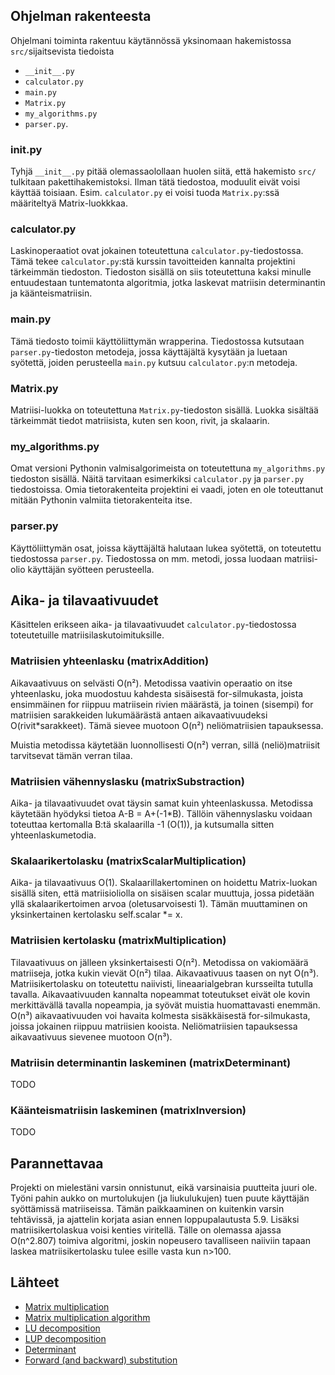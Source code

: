 ## Ohjelman rakenteesta
Ohjelmani toiminta rakentuu käytännössä yksinomaan hakemistossa `src/`sijaitsevista tiedoista
- `__init__.py`
- `calculator.py`
- `main.py`
- `Matrix.py`
- `my_algorithms.py`
- `parser.py`.

### __init__.py
Tyhjä `__init__.py` pitää olemassaolollaan huolen siitä, että hakemisto `src/` tulkitaan pakettihakemistoksi. Ilman tätä
tiedostoa, moduulit eivät voisi käyttää toisiaan. Esim. `calculator.py` ei voisi tuoda `Matrix.py`:ssä määriteltyä
Matrix-luokkkaa.

### calculator.py
Laskinoperaatiot ovat jokainen toteutettuna `calculator.py`-tiedostossa. Tämä tekee `calculator.py`:stä kurssin tavoitteiden
kannalta projektini tärkeimmän tiedoston. Tiedoston sisällä on siis toteutettuna kaksi minulle entuudestaan tuntematonta
algoritmia, jotka laskevat matriisin determinantin ja käänteismatriisin.

### main.py
Tämä tiedosto toimii käyttöliittymän wrapperina. Tiedostossa kutsutaan `parser.py`-tiedoston metodeja, jossa käyttäjältä
kysytään ja luetaan syötettä, joiden perusteella `main.py` kutsuu `calculator.py`:n metodeja.

### Matrix.py
Matriisi-luokka on toteutettuna `Matrix.py`-tiedoston sisällä. Luokka sisältää tärkeimmät tiedot matriisista, kuten sen koon,
rivit, ja skalaarin.

### my_algorithms.py
Omat versioni Pythonin valmisalgorimeista on toteutettuna `my_algorithms.py` tiedoston sisällä. Näitä tarvitaan esimerkiksi
`calculator.py` ja `parser.py` tiedostoissa. Omia tietorakenteita projektini ei vaadi, joten en ole toteuttanut mitään
Pythonin valmiita tietorakenteita itse.

### parser.py
Käyttöliittymän osat, joissa käyttäjältä halutaan lukea syötettä, on toteutettu tiedostossa `parser.py`. Tiedostossa on mm.
metodi, jossa luodaan matriisi-olio käyttäjän syötteen perusteella.


## Aika- ja tilavaativuudet
Käsittelen erikseen aika- ja tilavaativuudet `calculator.py`-tiedostossa toteutetuille matriisilaskutoimituksille.

### Matriisien yhteenlasku (matrixAddition)
Aikavaativuus on selvästi O(n²). Metodissa vaativin operaatio on itse yhteenlasku, joka muodostuu kahdesta sisäisestä
for-silmukasta, joista ensimmäinen for riippuu matriisein rivien määrästä, ja toinen (sisempi) for matriisien sarakkeiden
lukumäärästä antaen aikavaativuudeksi O(rivit*sarakkeet). Tämä sievee muotoon O(n²) neliömatriisien tapauksessa.

Muistia metodissa käytetään luonnollisesti O(n²) verran, sillä (neliö)matriisit tarvitsevat tämän verran tilaa.

### Matriisien vähennyslasku (matrixSubstraction)
Aika- ja tilavaativuudet ovat täysin samat kuin yhteenlaskussa. Metodissa käytetään hyödyksi tietoa A-B = A+(-1*B). Tällöin
vähennyslasku voidaan toteuttaa kertomalla B:tä skalaarilla -1 (O(1)), ja kutsumalla sitten yhteenlaskumetodia.

### Skalaarikertolasku (matrixScalarMultiplication)
Aika- ja tilavaativuus O(1). Skalaarillakertominen on hoidettu Matrix-luokan sisällä siten, että matriisioliolla on sisäisen
scalar muuttuja, jossa pidetään yllä skalaarikertoimen arvoa (oletusarvoisesti 1). Tämän muuttaminen on yksinkertainen
kertolasku self.scalar *= x.

### Matriisien kertolasku (matrixMultiplication)
Tilavaativuus on jälleen yksinkertaisesti O(n²). Metodissa on vakiomäärä matriiseja, jotka kukin vievät O(n²) tilaa.
Aikavaativuus taasen on nyt O(n³). Matriisikertolasku on toteutettu naiivisti, lineaarialgebran kursseilta tutulla tavalla.
Aikavaativuuden kannalta nopeammat toteutukset eivät ole kovin merkittävällä tavalla nopeampia, ja syövät muistia huomattavasti
enemmän. O(n³) aikavaativuuden voi havaita kolmesta sisäkkäisestä for-silmukasta, joissa jokainen riippuu matriisien kooista.
Neliömatriisien tapauksessa aikavaativuus sievenee muotoon O(n³).

### Matriisin determinantin laskeminen (matrixDeterminant)
TODO

### Käänteismatriisin laskeminen (matrixInversion)
TODO

## Parannettavaa
Projekti on mielestäni varsin onnistunut, eikä varsinaisia puutteita juuri ole. Työni pahin aukko on murtolukujen (ja
liukulukujen) tuen puute käyttäjän syöttämissä matriiseissa. Tämän paikkaaminen on kuitenkin varsin tehtävissä, ja ajattelin
korjata asian ennen loppupalautusta 5.9. Lisäksi matriisikertolaskua voisi kenties viritellä. Tälle on olemassa ajassa
O(n^2.807) toimiva algoritmi, joskin nopeusero tavalliseen naiiviin tapaan laskea matriisikertolasku tulee esille vasta kun
n>100.

## Lähteet
- [Matrix multiplication](https://en.wikipedia.org/wiki/Matrix_multiplication)
- [Matrix multiplication algorithm](https://en.wikipedia.org/wiki/Matrix_multiplication_algorithm)
- [LU decomposition](https://en.wikipedia.org/wiki/LU_decomposition)
- [LUP decomposition](http://rosettacode.org/wiki/LU_decomposition)
- [Determinant](https://en.wikipedia.org/wiki/Determinant)
- [Forward (and backward) substitution](https://en.wikipedia.org/wiki/Triangular_matrix#Forward_and_back_substitution)
